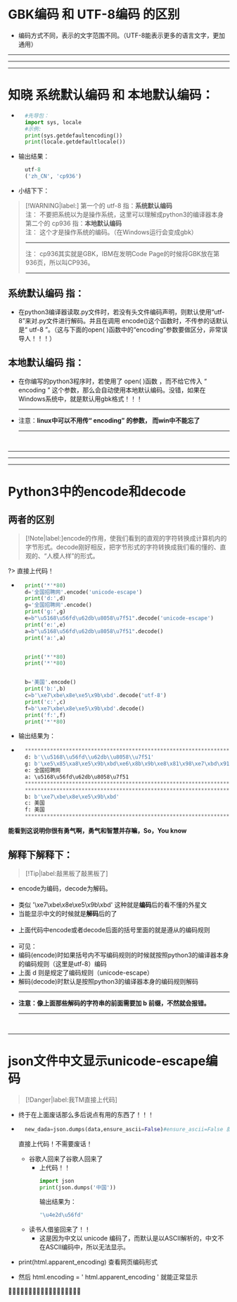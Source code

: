 
# GBK编码 和 UTF-8编码 的区别


- 编码方式不同，表示的文字范围不同。（UTF-8能表示更多的语言文字，更加通用）

***
***
***
# 知晓 系统默认编码 和 本地默认编码： 

- ```python
    #先导包：
    import sys, locale
    #示例:
    print(sys.getdefaultencoding())
    print(locale.getdefaultlocale())
  ```
- 输出结果：
  ```python
    utf-8
    ('zh_CN', 'cp936')
  ```

- 小结下下：<br>
> [!WARNING|label:]
第一个的 utf-8 指：**系统默认编码**<br>
注： 不要把系统以为是操作系统，这里可以理解成python3的编译器本身<br>
第二个的 cp936 指：**本地默认编码**<br>
注： 这个才是操作系统的编码。（在Windows运行会变成gbk）<br><hr>
注： cp936其实就是GBK，IBM在发明Code Page的时候将GBK放在第936页，所以叫CP936。<hr>

## 系统默认编码 指：
- 在python3编译器读取.py文件时，若没有头文件编码声明，则默认使用“utf-8”来对.py文件进行解码。并且在调用 encode()这个函数时，不传参的话默认是“ utf-8 ”。（这与下面的open( )函数中的“encoding”参数要做区分，非常误导人！！！）

## 本地默认编码 指：
- 在你编写的python3程序时，若使用了 open( )函数 ，而不给它传入 “ encoding ” 这个参数，那么会自动使用本地默认编码。没错，如果在Windows系统中，就是默认用gbk格式！！！<hr>
- 注意：**linux中可以不用传“ encoding” 的参数， 而win中不能忘了**<hr><br>
***
***
***
# Python3中的​encode和decode
## 两者的区别 

> [!Note|label:]encode的作用，使我们看到的直观的字符转换成计算机内的字节形式。decode刚好相反，把字节形式的字符转换成我们看的懂的、直观的、“人模人样”的形式。<br>

?> 直接上代码！
- ```python
    print('*'*80)
    d='全国招聘网'.encode('unicode-escape')
    print('d:',d)
    g='全国招聘网'.encode()
    print('g:',g)
    e=b"\u5168\u56fd\u62db\u8058\u7f51".decode('unicode-escape')
    print('e:',e)
    a=b"\u5168\u56fd\u62db\u8058\u7f51".decode()
    print('a:',a)


    print('*'*80)
    print('*'*80)


    b='美国'.encode()
    print('b:',b)
    c=b'\xe7\xbe\x8e\xe5\x9b\xbd'.decode('utf-8')
    print('c:',c)
    f=b'\xe7\xbe\x8e\xe5\x9b\xbd'.decode()
    print('f:',f)
    print('*'*80)
    ```
- 输出结果为：
- ```python
    ********************************************************************************
    d: b'\\u5168\\u56fd\\u62db\\u8058\\u7f51'
    g: b'\xe5\x85\xa8\xe5\x9b\xbd\xe6\x8b\x9b\xe8\x81\x98\xe7\xbd\x91'
    e: 全国招聘网
    a: \u5168\u56fd\u62db\u8058\u7f51
    ********************************************************************************
    ********************************************************************************
    b: b'\xe7\xbe\x8e\xe5\x9b\xbd'
    c: 美国
    f: 美国
    ********************************************************************************
    ```
**能看到这说明你很有勇气啊，勇气和智慧并存嘛，So，You know**<br>
## 解释下解释下：
> [!Tip|label:敲黑板了敲黑板了]
- encode为编码，decode为解码。<br><br>
- 类似 '\xe7\xbe\x8e\xe5\x9b\xbd' 这种就是**编码**后的看不懂的外星文<br>
- 当能显示中文的时候就是**解码**后的了<br><br>
- 上面代码中encode或者decode后面的括号里面的就是遵从的编码规则<br><br>
- 可见：<br>
- 编码(encode)时如果括号内不写编码规则的时候就按照python3的编译器本身的编码规则（这里是utf-8）编码<br>
- 上面 d 则是规定了编码规则（unicode-escape）<br>
- 解码(decode)时默认是按照python3的编译器本身的编码规则解码<br><hr>
- **注意：像上面那些解码的字符串的前面需要加 b 前缀，不然就会报错。**<hr><br>
***

# json文件中文显示unicode-escape编码 
> [!Danger|label:我TM直接上代码]
- 终于在上面废话那么多后说点有用的东西了！！！
- ```python
    new_dada=json.dumps(data,ensure_ascii=False)#ensure_ascii=False 就不会用 ASCII 编码，中文就可以正常显示了
    ```
    直接上代码！不需要废话！
    - 谷歌人回来了谷歌人回来了
        - 上代码！！
            ```python
            import json
            print(json.dumps('中国'))
            ```
            输出结果为：
            ```python
            "\u4e2d\u56fd"
            ```
    - 读书人借鉴回来了！！
        - 这是因为中文以 unicode 编码了，而默认是以ASCII解析的，中文不在ASCII编码中，所以无法显示。
        
- print(html.apparent_encoding) 查看网页编码形式
- 然后 html.encoding = ' html.apparent_encoding '
就能正常显示

😮‍💨😮‍💨😮‍💨😮‍💨😮‍💨😮‍💨😮‍💨😮‍💨😮‍💨